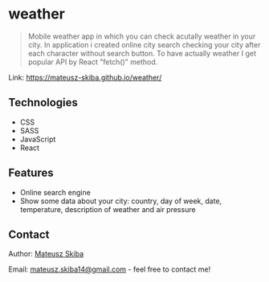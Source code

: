 # weather
> Mobile weather app in which you can check acutally weather in your city. In application i created online city search checking your city after each character without search button. To have actually weather I get popular API by React "fetch()" method.

Link: https://mateusz-skiba.github.io/weather/

## Technologies
* CSS
* SASS
* JavaScript
* React

## Features
* Online search engine
* Show some data about your city: country, day of week, date, temperature, description of weather and air pressure

## Contact

Author: [Mateusz Skiba](https://mateusz-skiba.pl/)

Email: mateusz.skiba14@gmail.com - feel free to contact me!
